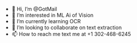- 👋 Hi, I’m @GotMail
- 👀 I’m interested in ML Ai of Vision
- 🌱 I’m currently learning OCR
- 💞️ I’m looking to collaborate on text extraction 
- 📫 How to reach me text me at +1 302-468-6245

<!---
GotMail/GotMail is a ✨ special ✨ repository because its `README.md` (this file) appears on your GitHub profile.
You can click the Preview link to take a look at your changes.
--->
